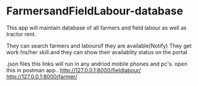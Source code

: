 # FarmersandFieldLabour-database
This app will maintain database of all farmers and field labour as well as tractor rent.

They can search farmers and laboursif they are available(Notify)
They get work his/her skill.and they can show their availablity status on the portal


.json files
this links will run in any andriod mobile phones and pc's.
open this in postman app..
http://127.0.0.1:8000/fieldlabour/
http://127.0.0.1:8000/farmer/
